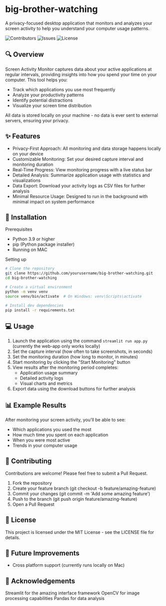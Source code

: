 # big-brother-watching
A privacy-focused desktop application that monitors and analyzes your screen activity to help you understand your computer usage patterns.

![Contributors](https://img.shields.io/github/contributors/yeo-menghan/big-brother-watching?color=dark-green) ![Issues](https://img.shields.io/github/issues/yeo-menghan/big-brother-watching) ![License](https://img.shields.io/github/license/yeo-menghan/big-brother-watching)


## 🔍 Overview
Screen Activity Monitor captures data about your active applications at regular intervals, providing insights into how you spend your time on your computer. This tool helps you:

- Track which applications you use most frequently
- Analyze your productivity patterns
- Identify potential distractions
- Visualize your screen time distribution

All data is stored locally on your machine - no data is ever sent to external servers, ensuring your privacy.

## ✨ Features
- Privacy-First Approach: All monitoring and data storage happens locally on your device
- Customizable Monitoring: Set your desired capture interval and monitoring duration
- Real-Time Progress: View monitoring progress with a live status bar
- Detailed Analysis: Summarize application usage with statistics and visualizations
- Data Export: Download your activity logs as CSV files for further analysis
- Minimal Resource Usage: Designed to run in the background with minimal impact on system performance

## 🚀 Installation
Prerequisites
- Python 3.9 or higher
- pip (Python package installer)
- Running on MAC

Setting up
```bash
# Clone the repository
git clone https://github.com/yourusername/big-brother-watching.git
cd big-brother-watching

# Create a virtual environment
python -m venv venv
source venv/bin/activate  # On Windows: venv\Scripts\activate

# Install dev dependencies
pip install -r requirements.txt
```

## 💻 Usage
1. Launch the application using the command `streamlit run app.py` (currently the web-app only works locally)
2. Set the capture interval (how often to take screenshots, in seconds)
3. Set the monitoring duration (how long to monitor, in minutes)
4. Start monitoring by clicking the "Start Monitoring" button
5. View results after the monitoring period completes:
    - Application usage summary
    - Detailed activity logs
    - Visual charts and metrics
6. Export data using the download buttons for further analysis

## 📊 Example Results
After monitoring your screen activity, you'll be able to see:

- Which applications you used the most
- How much time you spent on each application
- When you were most active
- Trends in your computer usage

## 🤝 Contributing
Contributions are welcome! Please feel free to submit a Pull Request.

1. Fork the repository
2. Create your feature branch (git checkout -b feature/amazing-feature)
3. Commit your changes (git commit -m 'Add some amazing feature')
4. Push to the branch (git push origin feature/amazing-feature)
5. Open a Pull Request

## 📜 License
This project is licensed under the MIT License - see the LICENSE file for details.

## 📅 Future Improvements
- Cross platform support (currently runs locally on Mac)

## 🙏 Acknowledgements
Streamlit for the amazing interface framework
OpenCV for image processing capabilities
Pandas for data analysis
